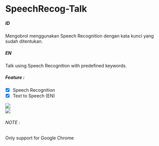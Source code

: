 # SpeechRecog-Talk

##### ID
Mengobrol menggunakan Speech Recognition dengan kata kunci yang sudah ditentukan.

##### EN
Talk using Speech Recognition with predefined keywords.

##### Feature :
- [x] Speech Recognition
- [x] Text to Speech (EN)

<kbd><img src="https://i.imgur.com/91YesDw.png" /></kbd><br/>
<kbd><img src="https://i.imgur.com/YfcMlPY.png" /></kbd>

###### NOTE :
Only support for Google Chrome
